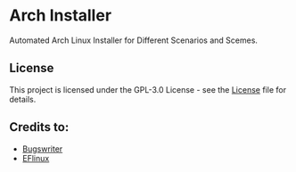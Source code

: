 # Arch Installer 
Automated Arch Linux Installer for Different Scenarios and Scemes.

## License 

This project is licensed under the GPL-3.0 License - see the [License](LICENSE.md) file for details.

## Credits to:

* [Bugswriter](https://github.com/Bugswriter/arch-linux-magic)
* [EFlinux](https://gitlab.com/eflinux/arch-basic)
